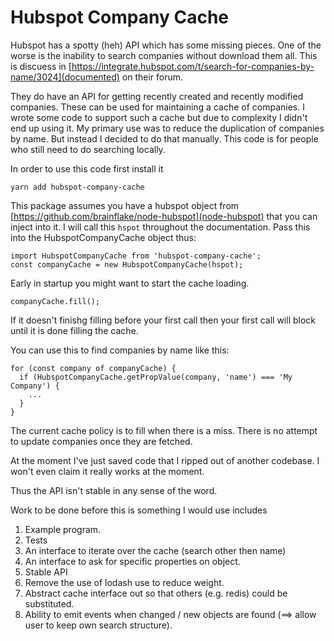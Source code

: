 Hubspot Company Cache
=====================

Hubspot has a spotty (heh) API which has some missing pieces.
One of the worse is the inability to search companies without
download them all.  This is discuess in
[https://integrate.hubspot.com/t/search-for-companies-by-name/3024](documented)
on their forum.

They do have an API for getting recently created and recently modified
companies.  These can be used for maintaining a cache of companies.
I wrote some code to support such a cache but due to complexity I didn't end up
using it.  My primary use was to reduce the duplication of companies
by name.  But instead I decided to do that manually.  This code
is for people who still need to do searching locally.

In order to use this code first install it

```yarn add hubspot-company-cache```

This package assumes you have a hubspot object from
[https://github.com/brainflake/node-hubspot](node-hubspot)
that you can inject into it.  I will call this ```hspot```
throughout the documentation.  Pass this into the
HubspotCompanyCache object thus:

```
import HubspotCompanyCache from 'hubspot-company-cache';
const companyCache = new HubspotCompanyCache(hspot);
```

Early in startup you might want to start the cache loading.

```
companyCache.fill();
```

If it doesn't finishg filling before your first call then
your first call will block until it is done filling the
cache.

You can use this to find companies by name like this:

```
for (const company of companyCache) {
  if (HubspotCompanyCache.getPropValue(company, 'name') === 'My Company') {
    ...
  }
}
```

The current cache policy is to fill when there is
a miss.  There is no attempt to update companies once
they are fetched.

At the moment I've just saved code that I ripped
out of another codebase.  I won't
even claim it really works at the moment.

Thus the API isn't stable in any sense of the word.

Work to be done before this is something I
would use includes

1. Example program.
1. Tests
1. An interface to iterate over the cache (search other then name)
1. An interface to ask for specific properties on object.
1. Stable API
1. Remove the use of lodash use to reduce weight.
1. Abstract cache interface out so that others (e.g. redis) could be substituted.
1. Ability to emit events when changed / new objects are found (==> allow user to keep own search structure).
